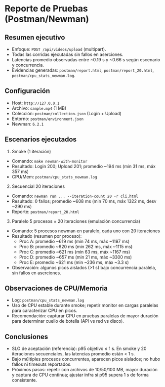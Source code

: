 # Reporte de Pruebas (Postman/Newman)

## Resumen ejecutivo
- Enfoque: `POST /api/videos/upload` (multipart).
- Todas las corridas ejecutadas sin fallos en aserciones.
- Latencias promedio observadas entre ~0.19 s y ~0.66 s según escenario y concurrencia.
- Evidencias generadas: `postman/report.html`, `postman/report_20.html`, `postman/cpu_stats_newman.log`.

## Configuración
- Host: `http://127.0.0.1`
- Archivo: `sample.mp4` (1 MB)
- Colección: `postman/collection.json` (Login + Upload)
- Entorno: `postman/environment.json`
- Newman: `6.2.1`

## Escenarios ejecutados
1) Smoke (1 iteración)
- Comando: `make newman-with-monitor`
- Resultado: Login 200; Upload 201; promedio ~194 ms (min 31 ms, máx 357 ms)
- CPU/Mem: `postman/cpu_stats_newman.log`

2) Secuencial 20 iteraciones
- Comando: `newman run ... --iteration-count 20 -r cli,html`
- Resultado: 0 fallos; promedio ~608 ms (min 70 ms, máx 1322 ms, desv ~290 ms)
- Reporte: `postman/report_20.html`

3) Paralelo 5 procesos × 20 iteraciones (emulación concurrencia)
- Comando: 5 procesos newman en paralelo, cada uno con 20 iteraciones
- Resultado (resumen por proceso):
  - Proc A: promedio ~619 ms (min 74 ms, máx ~1197 ms)
  - Proc B: promedio ~620 ms (min 262 ms, máx ~1115 ms)
  - Proc C: promedio ~621 ms (min 63 ms, máx ~1167 ms)
  - Proc D: promedio ~657 ms (min 21 ms, máx ~3300 ms)
  - Proc E: promedio ~621 ms (min ~236 ms, máx ~3.3 s)
- Observación: algunos picos aislados (>1 s) bajo concurrencia paralela, sin fallos en aserciones.

## Observaciones de CPU/Memoria
- Log: `postman/cpu_stats_newman.log`
- Uso de CPU estable durante smoke; repetir monitor en cargas paralelas para caracterizar CPU en picos.
- Recomendación: capturar CPU en pruebas paralelas de mayor duración para determinar cuello de botella (API vs red vs disco).

## Conclusiones
- SLO de aceptación (referencia): p95 objetivo ≤ 1 s. En smoke y 20 iteraciones secuenciales, las latencias promedio están < 1 s.
- Bajo múltiples procesos concurrentes, aparecen picos aislados; no hubo fallos ni timeouts reportados.
- Próximos pasos: repetir con archivos de 10/50/100 MB, mayor duración y captura de CPU continua; ajustar infra si p95 supera 1 s de forma consistente.
